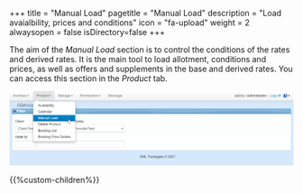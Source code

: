 +++
title = "Manual Load"
pagetitle = "Manual Load"
description = "Load avaialbility, prices and conditions"
icon = "fa-upload"
weight = 2
alwaysopen = false
isDirectory=false
+++

The aim of the *Manual Load* section is to control the conditions of the rates and derived rates. It is the main tool to load allotment, conditions and prices, as well as offers and supplements in the base and derived rates. You can access this section in the *Product* tab. 

![Inventory Manual Load](./../../../images/web/inventory_manualload.png "Inventory-X Manual Load")

{{%custom-children%}}
